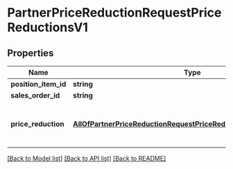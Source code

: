 # PartnerPriceReductionRequestPriceReductionsV1

## Properties
Name | Type | Description | Notes
------------ | ------------- | ------------- | -------------
**position_item_id** | **string** |  | 
**sales_order_id** | **string** |  | 
**price_reduction** | [**AllOfPartnerPriceReductionRequestPriceReductionsV1PriceReduction**](AllOfPartnerPriceReductionRequestPriceReductionsV1PriceReduction.md) | The price reduction amount to be applied on the positionItemId. | 

[[Back to Model list]](../../README.md#documentation-for-models) [[Back to API list]](../../README.md#documentation-for-api-endpoints) [[Back to README]](../../README.md)

